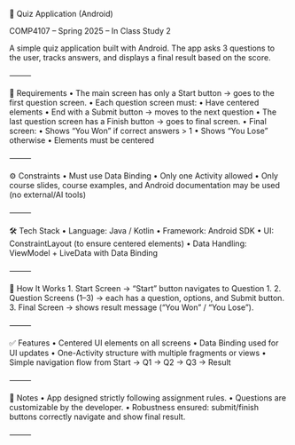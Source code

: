 
📝 Quiz Application (Android)

COMP4107 – Spring 2025 – In Class Study 2

A simple quiz application built with Android. The app asks 3 questions to the user, tracks answers, and displays a final result based on the score.

⸻

🎯 Requirements
	•	The main screen has only a Start button → goes to the first question screen.
	•	Each question screen must:
	•	Have centered elements
	•	End with a Submit button → moves to the next question
	•	The last question screen has a Finish button → goes to final screen.
	•	Final screen:
	•	Shows “You Won” if correct answers > 1
	•	Shows “You Lose” otherwise
	•	Elements must be centered

⸻

⚙️ Constraints
	•	Must use Data Binding
	•	Only one Activity allowed
	•	Only course slides, course examples, and Android documentation may be used (no external/AI tools)

⸻

🛠️ Tech Stack
	•	Language: Java / Kotlin
	•	Framework: Android SDK
	•	UI: ConstraintLayout (to ensure centered elements)
	•	Data Handling: ViewModel + LiveData with Data Binding

⸻

🚀 How It Works
	1.	Start Screen → “Start” button navigates to Question 1.
	2.	Question Screens (1–3) → each has a question, options, and Submit button.
	3.	Final Screen → shows result message (“You Won” / “You Lose”).

⸻

✅ Features
	•	Centered UI elements on all screens
	•	Data Binding used for UI updates
	•	One-Activity structure with multiple fragments or views
	•	Simple navigation flow from Start → Q1 → Q2 → Q3 → Result

⸻

📜 Notes
	•	App designed strictly following assignment rules.
	•	Questions are customizable by the developer.
	•	Robustness ensured: submit/finish buttons correctly navigate and show final result.

⸻

